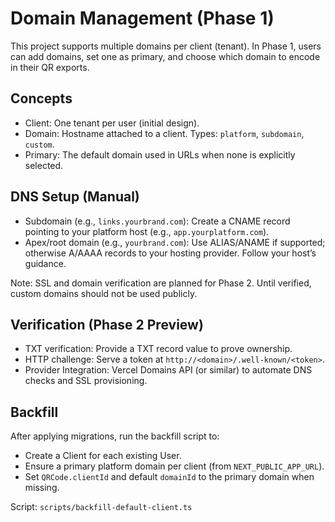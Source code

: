 # Domain Management (Phase 1)

This project supports multiple domains per client (tenant). In Phase 1, users can add domains, set one as primary, and choose which domain to encode in their QR exports.

## Concepts
- Client: One tenant per user (initial design).
- Domain: Hostname attached to a client. Types: `platform`, `subdomain`, `custom`.
- Primary: The default domain used in URLs when none is explicitly selected.

## DNS Setup (Manual)
- Subdomain (e.g., `links.yourbrand.com`): Create a CNAME record pointing to your platform host (e.g., `app.yourplatform.com`).
- Apex/root domain (e.g., `yourbrand.com`): Use ALIAS/ANAME if supported; otherwise A/AAAA records to your hosting provider. Follow your host’s guidance.

Note: SSL and domain verification are planned for Phase 2. Until verified, custom domains should not be used publicly.

## Verification (Phase 2 Preview)
- TXT verification: Provide a TXT record value to prove ownership.
- HTTP challenge: Serve a token at `http://<domain>/.well-known/<token>`.
- Provider Integration: Vercel Domains API (or similar) to automate DNS checks and SSL provisioning.

## Backfill
After applying migrations, run the backfill script to:
- Create a Client for each existing User.
- Ensure a primary platform domain per client (from `NEXT_PUBLIC_APP_URL`).
- Set `QRCode.clientId` and default `domainId` to the primary domain when missing.

Script: `scripts/backfill-default-client.ts`

